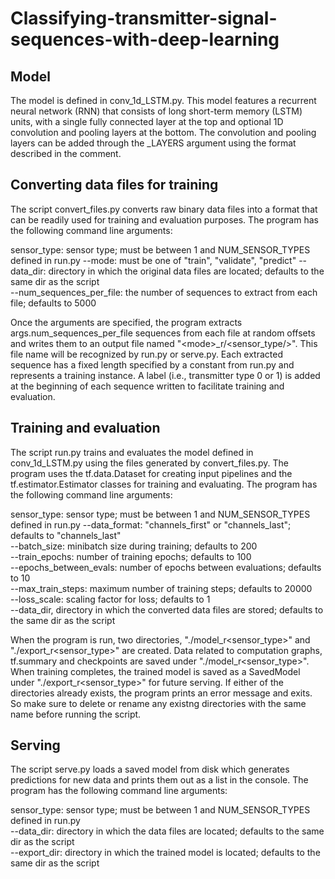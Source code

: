 # Classifying-transmitter-signal-sequences-with-deep-learning

## Model

The model is defined in conv_1d_LSTM.py. This model features a recurrent neural network (RNN) that consists of long short-term memory (LSTM) units, with a single fully connected layer at the top and optional 1D convolution and pooling layers at the bottom. The convolution and pooling layers can be added through the _LAYERS argument using the format described in the comment. 

## Converting data files for training  

The script convert_files.py converts raw binary data files into a format that can be readily used for training and evaluation purposes. The program has the following command line arguments:

sensor_type: sensor type; must be between 1 and NUM_SENSOR_TYPES defined in run.py
--mode: must be one of "train", "validate", "predict" 
--data_dir: directory in which the original data files are located; defaults to the same dir as the script  
--num_sequences_per_file: the number of sequences to extract from each file; defaults to 5000  

Once the arguments are specified, the program extracts args.num_sequences_per_file sequences from each file at random offsets and writes them to an output file named "\<mode\>_r/<sensor_type/>". This file name will be recognized by run.py or serve.py. Each extracted sequence has a fixed length specified by a constant from run.py and represents a training instance. A label (i.e., transmitter type 0 or 1) is added at the beginning of each sequence written to facilitate training and evaluation. 

## Training and evaluation

The script run.py trains and evaluates the model defined in conv_1d_LSTM.py using the files generated by convert_files.py. The program uses the tf.data.Dataset for creating input pipelines and the tf.estimator.Estimator classes for training and evaluating. The program has the following command line arguments:

sensor_type: sensor type; must be between 1 and NUM_SENSOR_TYPES defined in run.py
--data_format: "channels_first" or "channels_last"; defaults to "channels_last"  
--batch_size: minibatch size during training; defaults to 200  
--train_epochs: number of training epochs; defaults to 100  
--epochs_between_evals: number of epochs between evaluations; defaults to 10  
--max_train_steps: maximum number of training steps; defaults to 20000  
--loss_scale: scaling factor for loss; defaults to 1  
--data_dir, directory in which the converted data files are stored; defaults to the same dir as the script  

When the program is run, two directories, "./model_r<sensor_type>" and "./export_r<sensor_type>" are created. Data related to computation graphs, tf.summary and checkpoints are saved under "./model_r<sensor_type>". When training completes, the trained model is saved as a SavedModel under "./export_r<sensor_type>" for future serving. If either of the directories already exists, the program prints an error message and exits. So make sure to delete or rename any existng directories with the same name before running the script.  

## Serving

The script serve.py loads a saved model from disk which generates predictions for new data and prints them out as a list in the console.
The program has the following command line arguments:

sensor_type: sensor type; must be between 1 and NUM_SENSOR_TYPES defined in run.py  
--data_dir: directory in which the data files are located; defaults to the same dir as the script  
--export_dir: directory in which the trained model is located; defaults to the same dir as the script  
